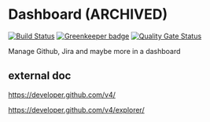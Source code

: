# Dashboard (ARCHIVED)
[![Build Status](https://travis-ci.com/grasdouble/Dashboard.svg?branch=develop)](https://travis-ci.com/grasdouble/Dashboard) [![Greenkeeper badge](https://badges.greenkeeper.io/grasdouble/Dashboard.svg)](https://greenkeeper.io/) [![Quality Gate Status](https://sonarcloud.io/api/project_badges/measure?project=grasdouble_Dashboard&metric=alert_status)](https://sonarcloud.io/dashboard?id=grasdouble_Dashboard)


Manage Github, Jira and maybe more in a dashboard


## external doc

https://developer.github.com/v4/

https://developer.github.com/v4/explorer/

